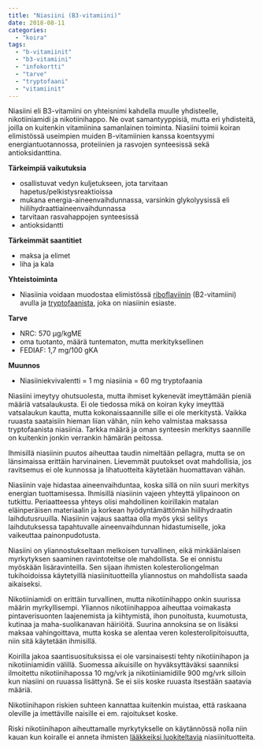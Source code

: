 ```yaml
---
title: "Niasiini (B3-vitamiini)"
date: 2018-08-11
categories: 
  - "koira"
tags: 
  - "b-vitamiinit"
  - "b3-vitamiini"
  - "infokortti"
  - "tarve"
  - "tryptofaani"
  - "vitamiinit"
---
```


Niasiini eli B3-vitamiini on yhteisnimi kahdella muulle yhdisteelle, nikotiiniamidi ja nikotiinihappo. Ne ovat samantyyppisiä, mutta eri yhdisteitä, joilla on kuitenkin vitamiinina samanlainen toiminta. Niasiini toimii koiran elimistössä useimpien muiden B-vitamiinien kanssa koentsyymi energiantuotannossa, proteiinien ja rasvojen synteesissä sekä antioksidanttina.

<!--more-->

**Tärkeimpiä vaikutuksia**

- osallistuvat vedyn kuljetukseen, jota tarvitaan hapetus/pelkistysreaktioissa
- mukana energia-aineenvaihdunnassa, varsinkin glykolyysissä eli hiilihydraattiaineenvaihdunnassa
- tarvitaan rasvahappojen synteesissä
- antioksidantti

**Tärkeimmät saantitiet**

- maksa ja elimet
- liha ja kala

**Yhteistoiminta**

- Niasiinia voidaan muodostaa elimistössä [riboflaviinin](https://www.katiska.eu/ravitsemus/vitamiinit/riboflaviini-b2-vitamiini/) (B2\-vitamiini) avulla ja [tryptofaanista](https://www.katiska.eu/ravitsemus/proteiinit/tryptofaani/), joka on niasiinin esiaste.

**Tarve**

- NRC: 570 µg/kgME
- oma tuotanto, määrä tuntematon, mutta merkityksellinen
- FEDIAF: 1,7 mg/100 gKA

**Muunnos**

- Niasiiniekvivalentti = 1 mg niasiinia = 60 mg tryptofaania

Niasiini imeytyy ohutsuolesta, mutta ihmiset kykenevät imeyttämään pieniä määriä vatsalaukusta. Ei ole tiedossa mikä on koiran kyky imeyttää vatsalaukun kautta, mutta kokonaissaannille sille ei ole merkitystä. Vaikka ruuasta saataisiin hieman liian vähän, niin keho valmistaa maksassa tryptofaanista niasiinia. Tarkka määrä ja oman synteesin merkitys saannille on kuitenkin jonkin verrankin hämärän peitossa.

Ihmisillä niasiinin puutos aiheuttaa taudin nimeltään pellagra, mutta se on länsimaissa erittäin harvinainen. Lievemmät puutokset ovat mahdollisia, jos ravitsemus ei ole kunnossa ja lihatuotteita käytetään huomattavan vähän.

Niasiinin vaje hidastaa aineenvaihduntaa, koska sillä on niin suuri merkitys energian tuottamisessa. Ihmisillä niasiinin vajeen yhteyttä ylipainoon on tutkittu. Periaatteessa yhteys olisi mahdollinen koirillakin matalan eläinperäisen materiaalin ja korkean hyödyntämättömän hiilihydraatin laihdutusruuilla. Niasiinin vajaus saattaa olla myös yksi selitys laihdutuksessa tapahtuvalle aineenvaihdunnan hidastumiselle, joka vaikeuttaa painonpudotusta.

Niasiini on yliannostukseltaan melkoisen turvallinen, eikä minkäänlaisen myrkytyksen saaminen ravintoteitse ole mahdollista. Se ei onnistu myöskään lisäravinteilla. Sen sijaan ihmisten kolesteroliongelman tukihoidoissa käytetyillä niasiinituotteilla yliannostus on mahdollista saada aikaiseksi.

Nikotiiniamidi on erittäin turvallinen, mutta nikotiinihappo onkin suurissa määrin myrkyllisempi. Yliannos nikotiinihappoa aiheuttaa voimakasta pintaverisuonten laajenemista ja kiihtymistä, ihon punoitusta, kuumotusta, kutinaa ja maha-suolikanavan häiriöitä. Suurina annoksina se on lisäksi maksaa vahingoittava, mutta koska se alentaa veren kolesterolipitoisuutta, niin sitä käytetään ihmisillä.

Koirilla jakoa saantisuosituksissa ei ole varsinaisesti tehty nikotiinihapon ja nikotiiniamidin välillä. Suomessa aikuisille on hyväksyttäväksi saanniksi ilmoitettu nikotiinihapossa 10 mg/vrk ja nikotiiniamidille 900 mg/vrk silloin kun niasiini on ruuassa lisättynä. Se ei siis koske ruuasta itsestään saatavia määriä.

Nikotiinihapon riskien suhteen kannattaa kuitenkin muistaa, että raskaana oleville ja imettäville naisille ei em. rajoitukset koske.

Riski nikotiinihapon aiheuttamalle myrkytykselle on käytännössä nolla niin kauan kun koiralle ei anneta ihmisten [lääkkeiksi luokiteltavia](https://www.katiska.eu/tieto/koira-ruoka-lisaravinne/lisaravinteista-yleisesti/) niasiinituotteita.
